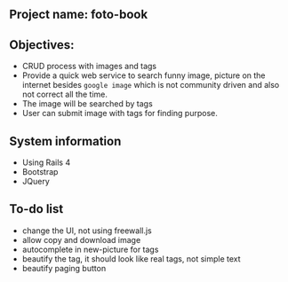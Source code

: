 ## Project name: foto-book ##
## Objectives: ##
- CRUD process with images and tags
- Provide a quick web service to search funny image, picture on the internet
  besides `google image` which is not community driven and also not correct all
  the time.
- The image will be searched by tags
- User can submit image with tags for finding purpose.

## System information ##
- Using Rails 4
- Bootstrap
- JQuery

## To-do list ##
- change the UI, not using freewall.js
- allow copy and download image
- autocomplete in new-picture for tags
- beautify the tag, it should look like real tags, not simple text
- beautify paging button
